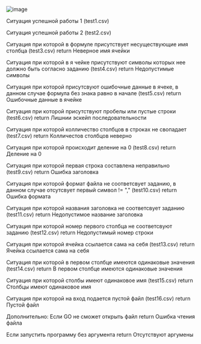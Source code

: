 ![image](https://user-images.githubusercontent.com/83122662/216220989-4e59608b-ee52-45e7-8f4c-df701dadba34.png)


Cитуация успешной работы 1 (test1.csv)

Ситуация успешной работы 2 (test2.csv)

Ситуация при которой в формуле присутствует несуществующие имя столбца (test3.csv)
return Неверное имя ячейки

Ситуация при которой в я чейке присутствуют символы которых нее должно быть согласно заданию (test4.csv)
return Недопустимые символы 

Ситуация при которой присутсвуют ошибочные данные в ячеке, в данном случае формула без знака равно в начале (test5.csv)
return Ошибочные данные в ячейке 

Ситуация при которой присутствуют пробелы или пустые строки (test6.csv)
return Лишнии эскейп последовательности 

Ситуация при которой колличество столбцов в строках не свопадает (test7.csv)
return Колличестов столбцов неверно 

Ситуация при которой происходит деление на 0 (test8.csv)
return Деление на 0 

Ситуация при которой первая строка составлена неправильно (test9.csv)
return Ошибка заголовка 

Ситуация при которой формат файла не соответсвует заданию, в данном случае отсутсвует первый символ != "," (test10.csv)
return Ошибка формата 

Ситуация при которой названия заголовка не соответсвует заданию (test11.csv)
return Недопустимое название заголовка 

Ситуация при которой номер первого столбца не соответсвуют заданию (test12.csv)
return Недопустимый номер строки 

Ситуация при которой ячейка ссылается сама на себя (test13.csv)
return Ячейка ссылается сама на себя 

Ситуация при которой в первом столбце имеются одинаковые значения (test14.csv)
return  В первом столбце имеются одинаковые значения

Cитуация при которой столбы имеют одинаковое имя (test15.csv)
return Столбцы имеют одинаковое имя

Ситуация при которой на вход подается пустой файл (test16.csv)
return Пустой файл 

Дополнительно: 
Если GO не сможет открыть файл 
return Ошибка чтения файла

Если запустить программу без аргумента 
return Отсутствуют аргумены


